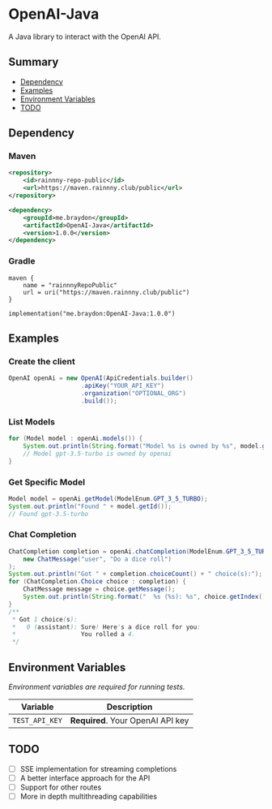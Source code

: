 # OpenAI-Java
A Java library to interact with the OpenAI API.

## Summary
- [Dependency](#dependency)
- [Examples](#examples)
- [Environment Variables](#environment-variables)
- [TODO](#todo)

## Dependency

### Maven
```xml
<repository>
    <id>rainnny-repo-public</id>
    <url>https://maven.rainnny.club/public</url>
</repository>

<dependency>
    <groupId>me.braydon</groupId>
    <artifactId>OpenAI-Java</artifactId>
    <version>1.0.0</version>
</dependency>
```

### Gradle
```
maven {
    name = "rainnnyRepoPublic"
    url = uri("https://maven.rainnny.club/public")
}

implementation("me.braydon:OpenAI-Java:1.0.0")
```

## Examples

### Create the client
```java
OpenAI openAi = new OpenAI(ApiCredentials.builder()
                    .apiKey("YOUR_API_KEY")
                    .organization("OPTIONAL_ORG")
                    .build());
```

### List Models
```java
for (Model model : openAi.models()) {
    System.out.println(String.format("Model %s is owned by %s", model.getId(), model.getOwnedBy()));
    // Model gpt-3.5-turbo is owned by openai
}
```

### Get Specific Model
```java
Model model = openAi.getModel(ModelEnum.GPT_3_5_TURBO);
System.out.println("Found " + model.getId());
// Found gpt-3.5-turbo
```

### Chat Completion
```java
ChatCompletion completion = openAi.chatCompletion(ModelEnum.GPT_3_5_TURBO,
    new ChatMessage("user", "Do a dice roll")
);
System.out.println("Got " + completion.choiceCount() + " choice(s):");
for (ChatCompletion.Choice choice : completion) {
    ChatMessage message = choice.getMessage();
    System.out.println(String.format("  %s (%s): %s", choice.getIndex(), message.getRole(), message.getContent()));
}
/**
 * Got 1 choice(s):
 *   0 (assistant): Sure! Here's a dice roll for you:
 *                  You rolled a 4.
 */
```
## Environment Variables
*Environment variables are required for running tests.*

| Variable       | Description                         |
| :------------: | :---------------------------------: |
| `TEST_API_KEY` | **Required**. Your OpenAI API key   |

## TODO
- [ ] SSE implementation for streaming completions
- [ ] A better interface approach for the API
- [ ] Support for other routes
- [ ] More in depth multithreading capabilities